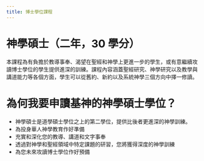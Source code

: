 ```yaml
---
title: 博士學位課程
---
```


# 神學碩士（二年，30 學分）

本課程為有負擔於教導事奉、渴望在聖經和神學上更進一步的學生，或有意繼續攻讀博士學位的學生提供進深的訓練。課程內容涵蓋聖經研究、神學研究以及教學與講道能力等各個方面，學生可以從舊約、新約以及系統神學三個方向中擇一修讀。

# 為何我要申讀基神的神學碩士學位？

- 神學碩士是道學碩士學位之上的第二學位，提供比後者更進深的神學訓練。
- 為投身華人神學教育作好準備
- 充實和深化您的教導、講道和文字事奉
- 透過對神學和聖經領域中特定課題的研習，您將獲得深度的神學訓練
- 為您未來攻讀博士學位作好預備
